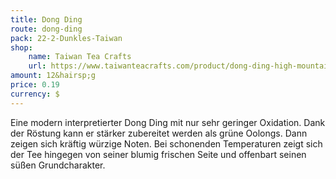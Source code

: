 ```yaml
---
title: Dong Ding
route: dong-ding
pack: 22-2-Dunkles-Taiwan
shop:
    name: Taiwan Tea Crafts
    url: https://www.taiwanteacrafts.com/product/dong-ding-high-mountain-heritage-oolong-tea/?attribute_pa_weight=250-g-8-82-oz-save-20&v=3a52f3c22ed6
amount: 12&hairsp;g
price: 0.19
currency: $
---
```

Eine modern interpretierter Dong Ding mit nur sehr geringer Oxidation. Dank der Röstung kann er stärker zubereitet werden als grüne Oolongs. Dann zeigen sich kräftig würzige Noten. Bei schonenden Temperaturen zeigt sich der Tee hingegen von seiner blumig frischen Seite und offenbart seinen süßen Grundcharakter.